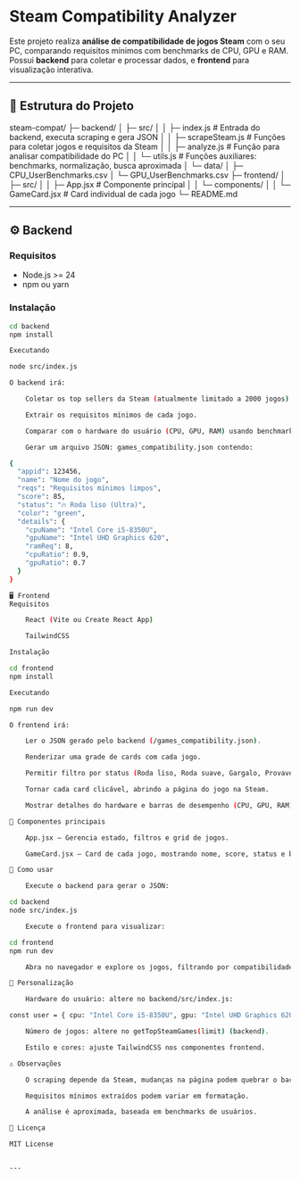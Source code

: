 # Steam Compatibility Analyzer

Este projeto realiza **análise de compatibilidade de jogos Steam** com o seu PC, comparando requisitos mínimos com benchmarks de CPU, GPU e RAM. Possui **backend** para coletar e processar dados, e **frontend** para visualização interativa.

---

## 📁 Estrutura do Projeto

steam-compat/
├─ backend/
│ ├─ src/
│ │ ├─ index.js # Entrada do backend, executa scraping e gera JSON
│ │ ├─ scrapeSteam.js # Funções para coletar jogos e requisitos da Steam
│ │ ├─ analyze.js # Função para analisar compatibilidade do PC
│ │ └─ utils.js # Funções auxiliares: benchmarks, normalização, busca aproximada
│ └─ data/
│ ├─ CPU_UserBenchmarks.csv
│ └─ GPU_UserBenchmarks.csv
├─ frontend/
│ ├─ src/
│ │ ├─ App.jsx # Componente principal
│ │ └─ components/
│ │ └─ GameCard.jsx # Card individual de cada jogo
└─ README.md


---

## ⚙️ Backend

### Requisitos

- Node.js >= 24
- npm ou yarn

### Instalação

```bash
cd backend
npm install

Executando

node src/index.js

O backend irá:

    Coletar os top sellers da Steam (atualmente limitado a 2000 jogos).

    Extrair os requisitos mínimos de cada jogo.

    Comparar com o hardware do usuário (CPU, GPU, RAM) usando benchmarks.

    Gerar um arquivo JSON: games_compatibility.json contendo:

{
  "appid": 123456,
  "name": "Nome do jogo",
  "reqs": "Requisitos mínimos limpos",
  "score": 85,
  "status": "🔥 Roda liso (Ultra)",
  "color": "green",
  "details": {
    "cpuName": "Intel Core i5-8350U",
    "gpuName": "Intel UHD Graphics 620",
    "ramReq": 8,
    "cpuRatio": 0.9,
    "gpuRatio": 0.7
  }
}

🖥️ Frontend
Requisitos

    React (Vite ou Create React App)

    TailwindCSS

Instalação

cd frontend
npm install

Executando

npm run dev

O frontend irá:

    Ler o JSON gerado pelo backend (/games_compatibility.json).

    Renderizar uma grade de cards com cada jogo.

    Permitir filtro por status (Roda liso, Roda suave, Gargalo, Provavelmente não roda).

    Tornar cada card clicável, abrindo a página do jogo na Steam.

    Mostrar detalhes do hardware e barras de desempenho (CPU, GPU, RAM).

🎨 Componentes principais

    App.jsx – Gerencia estado, filtros e grid de jogos.

    GameCard.jsx – Card de cada jogo, mostrando nome, score, status e barras de desempenho.

🚀 Como usar

    Execute o backend para gerar o JSON:

cd backend
node src/index.js

    Execute o frontend para visualizar:

cd frontend
npm run dev

    Abra no navegador e explore os jogos, filtrando por compatibilidade.

🔧 Personalização

    Hardware do usuário: altere no backend/src/index.js:

const user = { cpu: "Intel Core i5-8350U", gpu: "Intel UHD Graphics 620", ram: 8 };

    Número de jogos: altere no getTopSteamGames(limit) (backend).

    Estilo e cores: ajuste TailwindCSS nos componentes frontend.

⚠️ Observações

    O scraping depende da Steam, mudanças na página podem quebrar o backend.

    Requisitos mínimos extraídos podem variar em formatação.

    A análise é aproximada, baseada em benchmarks de usuários.

📄 Licença

MIT License


---